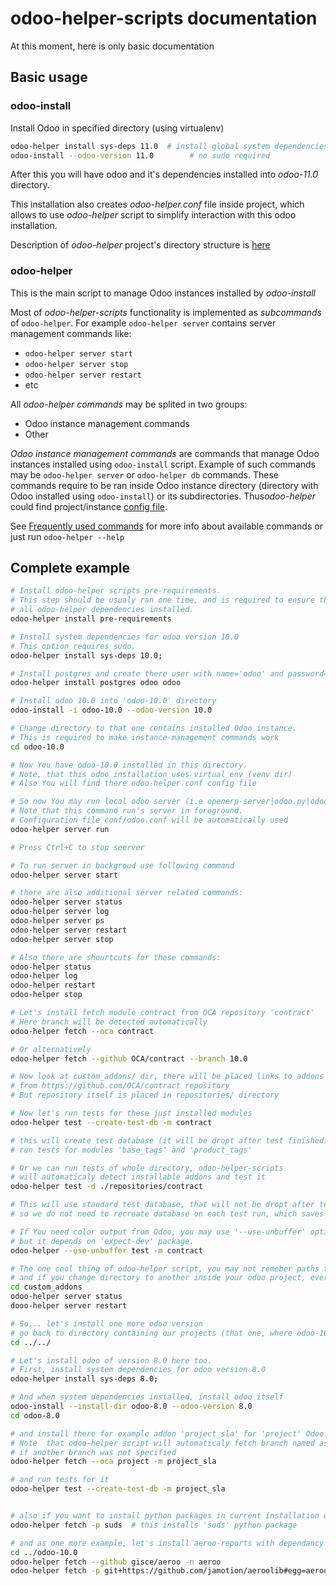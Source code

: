 # odoo-helper-scripts documentation

At this moment, here is only basic documentation

## Basic usage

### odoo-install

Install Odoo in specified directory (using virtualenv)

```bash
odoo-helper install sys-deps 11.0  # install global system dependencies for specified version of Odoo
odoo-install --odoo-version 11.0        # no sudo required
```

After this you will have odoo and it's dependencies installed into *odoo-11.0* directory.

This installation also creates *odoo-helper.conf* file inside project, which allows to use
*odoo-helper* script to simplify interaction with this odoo installation.

Description of *odoo-helper* project's directory structure is [here](./project-directory-structure.md')


### odoo-helper

This is the main script to manage Odoo instances installed by *odoo-install*

Most of *odoo-helper-scripts* functionality is implemented as *subcommands* of `odoo-helper`.
For example `odoo-helper server` contains server management commands like:
- `odoo-helper server start`
- `odoo-helper server stop`
- `odoo-helper server restart`
- etc

All *odoo-helper commands* may be splited in two groups:
- Odoo instance management commands
- Other

*Odoo instance management commands* are commands that manage Odoo instances installed using `odoo-install` script.
Example of such commands may be `odoo-helper server` or `odoo-helper db` commands.
These commands require to be ran inside Odoo instance directory (directory with Odoo installed using `odoo-install`)
or its subdirectories. Thus*odoo-helper* could find project/instance [config file](./odoo-helper-configuration.md).

See [Frequently used commands](./frequently-used-commands.md) for more info about available commands
or just run `odoo-helper --help`


## Complete example

```bash
# Install odoo-helper scripts pre-requirements.
# This step should be usualy ran one time, and is required to ensure that
# all odoo-helper dependencies installed.
odoo-helper install pre-requirements

# Install system dependencies for odoo version 10.0
# This option requires sudo.
odoo-helper install sys-deps 10.0;

# Install postgres and create there user with name='odoo' and password='odoo'
odoo-helper install postgres odoo odoo

# Install odoo 10.0 into 'odoo-10.0' directory
odoo-install -i odoo-10.0 --odoo-version 10.0

# Change directory to that one contains installed Odoo instance.
# This is required to make instance-management commands work
cd odoo-10.0

# Now You have odoo-10.0 installed in this directory.
# Note, that this odoo installation uses virtual env (venv dir)
# Also You will find there odoo-helper.conf config file

# So now You may run local odoo server (i.e openerp-server|odoo.py|odoo-bin script).
# Note that this command run's server in foreground.
# Configuration file conf/odoo.conf will be automatically used
odoo-helper server run

# Press Ctrl+C to stop seerver

# To run server in backgroud use following command
odoo-helper server start

# there are also additional server related commands:
odoo-helper server status
odoo-helper server log
odoo-helper server ps
odoo-helper server restart
odoo-helper server stop

# Also there are shourtcuts for these commands:
odoo-helper status
odoo-helper log
odoo-helper restart
odoo-helper stop

# Let's install fetch module contract from OCA repository 'contract'
# Here branch will be detected automatically
odoo-helper fetch --oca contract

# Or alternatively
odoo-helper fetch --github OCA/contract --branch 10.0

# Now look at custom_addons/ dir, there will be placed links to addons
# from https://github.com/OCA/contract repository
# But repository itself is placed in repositories/ directory

# Now let's run tests for these just installed modules
odoo-helper test --create-test-db -m contract

# this will create test database (it will be dropt after test finished) and 
# run tests for modules 'base_tags' and 'product_tags'

# Or we can run tests of whole directory, odoo-helper-scripts
# will automaticaly detect installable addons and test it
odoo-helper test -d ./repositories/contract

# This will use standard test database, that will not be dropt after tests,
# so we do not need to recreate database on each test run, which saves time

# If You need color output from Odoo, you may use '--use-unbuffer' option,
# but it depends on 'expect-dev' package.
odoo-helper --use-unbuffer test -m contract

# The one cool thing of odoo-helper script, you may not remeber paths to odoo instalation,
# and if you change directory to another inside your odoo project, everything will continue to work.
cd custom_addons
odoo-helper server status
dooo-helper server restart

# So... let's install one more odoo version
# go back to directory containing our projects (that one, where odoo-10.0 project is placed)
cd ../../

# Let's install odoo of version 8.0 here too.
# First, install system dependencies for odoo version 8.0
odoo-helper install sys-deps 8.0;

# And when system dependencies installed, install odoo itself
odoo-install --install-dir odoo-8.0 --odoo-version 8.0
cd odoo-8.0

# and install there for example addon 'project_sla' for 'project' Odoo Comutinty repository
# Note  that odoo-helper script will automaticaly fetch branch named as server version in current install,
# if another branch was not specified
odoo-helper fetch --oca project -m project_sla

# and run tests for it
odoo-helper test --create-test-db -m project_sla


# also if you want to install python packages in current installation environment, you may use command:
odoo-helper fetch -p suds  # this installs 'suds' python package

# and as one more example, let's install aeroo-reports with dependancy to aeroolib in odoo 10.0
cd ../odoo-10.0
odoo-helper fetch --github gisce/aeroo -n aeroo
odoo-helper fetch -p git+https://github.com/jamotion/aeroolib#egg=aeroolib

```
